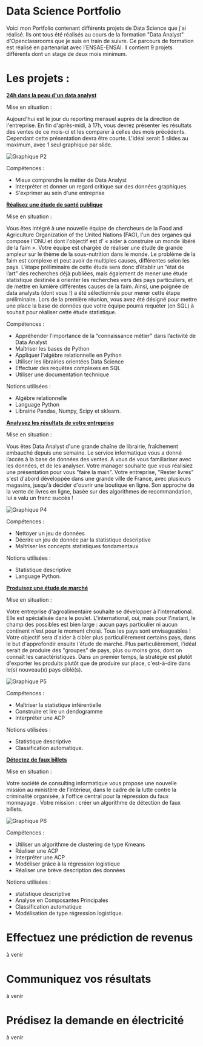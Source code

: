 # Data Science Portfolio
Voici mon Portfolio contenant différents projets de Data Science que j'ai réalisé.
Ils ont tous été réalisés au cours de la formation "Data Analyst" d'Openclassrooms que je suis en train de suivre. Ce parcours de formation est réalisé en partenariat avec l’ENSAE-ENSAI. Il contient 9 projets différents dont un stage de deux mois minimum.

# Les projets : 

**[24h dans la peau d'un data analyst](https://github.com/Lbutscher/Data-Science-Portfolio/tree/master/Projet%202%20-%2024h%20dans%20la%20peau%20d'un%20Data%20Analyst)**

Mise en situation :

Aujourd'hui est le jour du reporting mensuel auprès de la direction de l'entreprise. 
En fin d'après-midi, à 17h, vous devrez présenter les résultats des ventes de ce mois-ci et les comparer à celles des mois précédents.
Cependant cette présentation devra être courte. L'idéal serait 5 slides au maximum, avec 1 seul graphique par slide.


![Graphique P2](https://github.com/Lbutscher/Data-Science-Portfolio/blob/master/Projet%202%20-%2024h%20dans%20la%20peau%20d'un%20Data%20Analyst/P2_graphs/Utilises/12.png)

Compétences : 

- Mieux comprendre le métier de Data Analyst
- Interpréter et donner un regard critique sur des données graphiques
- S'exprimer au sein d'une entreprise

**[Réalisez une étude de santé publique](https://github.com/Lbutscher/Data-Science-Portfolio/tree/master/Projet%203%20-%20Realisez%20une%20etude%20de%20sante%20publique)**

Mise en situation :

Vous êtes intégré à une nouvelle équipe de chercheurs de la Food and Agriculture Organization of the United Nations (FAO), l'un des organes qui compose l'ONU et dont l'objectif est d' « aider à construire un monde libéré de la faim ».
Votre équipe est chargée de réaliser une étude de grande ampleur sur le thème de la sous-nutrition dans le monde.
Le problème de la faim est complexe et peut avoir de multiples causes, différentes selon les pays. 
L’étape préliminaire de cette étude sera donc d’établir un “état de l’art” des recherches déjà publiées, mais également de mener une étude statistique destinée à orienter les recherches vers des pays particuliers, et de mettre en lumière différentes causes de la faim. 
Ainsi, une poignée de data analysts (dont vous !) a été sélectionnée pour mener cette étape préliminaire. Lors de la première réunion, vous avez été désigné pour mettre une place la base de données que votre équipe pourra requéter (en SQL) à souhait pour réaliser cette étude statistique.

Compétences : 

- Appréhender l’importance de la “connaissance métier” dans l’activité de Data Analyst
- Maîtriser les bases de Python
- Appliquer l'algèbre relationnelle en Python
- Utiliser les librairies orientées Data Science
- Effectuer des requêtes complexes en SQL
- Utiliser une documentation technique


Notions utilisées :
 
- Algèbre relationnelle 
- Language Python
- Librairie Pandas, Numpy, Scipy et sklearn.

**[Analysez les résultats de votre entreprise](https://github.com/Lbutscher/Data-Science-Portfolio/tree/master/Projet%204%20-%20Analysez%20les%20resultats%20de%20votre%20entreprise)**

Mise en situation :

Vous êtes Data Analyst d'une grande chaîne de librairie, fraîchement embauché depuis une semaine.
Le service informatique vous a donné l’accès à la base de données des ventes. A vous de vous familiariser avec les données, et de les analyser. 
Votre manager souhaite que vous réalisiez une présentation pour vous "faire la main".
Votre entreprise, "Rester livres" s'est d'abord développée dans une grande ville de France, avec plusieurs magasins, jusqu'à décider d'ouvrir une boutique en ligne.
 Son approche de la vente de livres en ligne, basée sur des algorithmes de recommandation, lui a valu un franc succès !

![Graphique P4](https://github.com/Lbutscher/Data-Science-Portfolio/blob/master/Projet%204%20-%20Analysez%20les%20resultats%20de%20votre%20entreprise/graphs_P4/hist_CA_categ.png)

Compétences : 

- Nettoyer un jeu de données
- Décrire un jeu de donnée par la statistique descriptive
- Maîtriser les concepts statistiques fondamentaux


Notions utilisées :
 
- Statistique descriptive 
- Language Python.

**[Produisez une étude de marché](https://github.com/Lbutscher/Data-Science-Portfolio/tree/master/Projet%205%20-%20Produisez%20une%20etude%20de%20marche)**

Mise en situation :

Votre entreprise d'agroalimentaire souhaite se développer à l'international. Elle est spécialisée dans le poulet.
L'international, oui, mais pour l'instant, le champ des possibles est bien large : aucun pays particulier ni aucun continent n'est pour le moment choisi. Tous les pays sont envisageables !
Votre objectif sera d'aider à cibler plus particulièrement certains pays, dans le but d'approfondir ensuite l'étude de marché. 
Plus particulièrement, l'idéal serait de produire des "groupes" de pays, plus ou moins gros, dont on connaît les caractéristiques.
Dans un premier temps, la stratégie est plutôt d'exporter les produits plutôt que de produire sur place, c'est-à-dire dans le(s) nouveau(x) pays ciblé(s).

![Graphique P5](https://github.com/Lbutscher/Data-Science-Portfolio/blob/master/Projet%205%20-%20Produisez%20une%20etude%20de%20marche/dendrogramme_P5.png)

Compétences : 

- Maîtriser la statistique inférentielle
- Construire et lire un dendogramme
- Interpréter une ACP


Notions utilisées :
 
- Statistique descriptive 
- Classification automatique.

**[Détectez de faux billets](https://github.com/Lbutscher/Data-Science-Portfolio/tree/master/Projet%206%20-%20D%C3%A9tectez%20des%20faux-billets)**

Mise en situation :

Votre société de consulting informatique vous propose une nouvelle mission au ministère de l'intérieur,
dans le cadre de la lutte contre la criminalité organisée, à l'office central pour la répression du faux monnayage .
Votre mission : créer un algorithme de détection de faux billets.

![Graphique P6](https://github.com/Lbutscher/Data-Science-Portfolio/blob/master/Projet%206%20-%20D%C3%A9tectez%20des%20faux-billets/Graphs/ACP/projection.png)

Compétences : 

- Utiliser un algorithme de clustering de type Kmeans
- Réaliser une ACP
- Interpréter une ACP
- Modéliser grâce à la régression logistique
- Réaliser une brève description des données


Notions utilisées :
 
- statistique descriptive
- Analyse en Composantes Principales
- Classification automatique
- Modélisation de type régression logistique.

# Effectuez une prédiction de revenus

à venir

# Communiquez vos résultats

à venir

# Prédisez la demande en électricité

à venir
